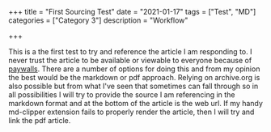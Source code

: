 +++
title = "First Sourcing Test"
date = "2021-01-17"
tags = ["Test", "MD"]
categories = ["Category 3"]
description = "Workflow"

+++

This is a the first test to try and reference the article I am responding to. I never trust the article to be available or viewable to everyone because of [paywalls](https://hackmd.io/@cZWTACDrRsWhBCNPdgmfOQ/SJ0T3lzku). There are a number of options for doing this and from my opinion the best would be the markdown or pdf approach. Relying on archive.org is also possible but from what I've seen that sometimes can fall through so in all possibilities I will try to provide the source I am referencing in the markdown format and at the bottom of the article is the web url. If my handy md-clipper extension fails to properly render the article, then I will try and link the pdf article. 





